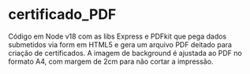 # certificado_PDF
Código em Node v18 com as libs Express e PDFkit que pega dados submetidos via form em HTML5 e gera um arquivo PDF deitado para criação de certificados. A imagem de background é ajustada ao PDF no formato A4, com margem de 2cm para não cortar a impressão. 
